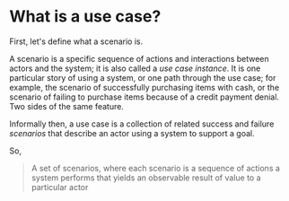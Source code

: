 # What is a use case?

First, let's define what a scenario is.

A scenario is a specific sequence of actions and interactions between actors and the system; it is also called a _use case instance_. It is one particular story of using a system, or one path through the use case; for example, the scenario of successfully purchasing items with cash, or the scenario of failing to purchase items because of a credit payment denial. Two sides of the same feature.

Informally then, a use case is a collection of related success and failure _scenarios_ that describe an actor using a system to support a goal.

So, 

> A set of scenarios, where each scenario is a sequence of actions a system performs that yields an observable result of value to a particular actor 